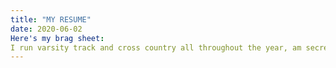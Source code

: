 ```yaml
---
title: "MY RESUME"
date: 2020-06-02
Here's my brag sheet:
I run varsity track and cross country all throughout the year, am secretary of EHS, and volunteer and The Chelsea as well as the Healthy Kids' Running Series each year.  
--- 
```

